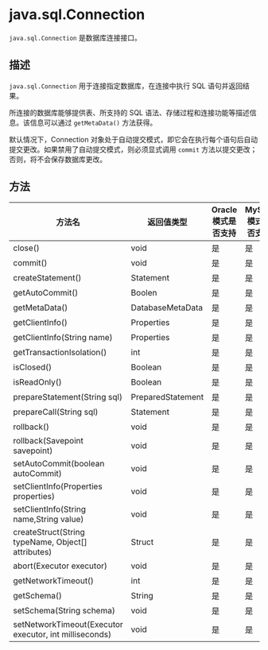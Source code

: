 # java.sql.Connection 

`java.sql.Connection` 是数据库连接接口。

## 描述 

`java.sql.Connection` 用于连接指定数据库，在连接中执行 SQL 语句并返回结果。

所连接的数据库能够提供表、所支持的 SQL 语法、存储过程和连接功能等描述信息。该信息可以通过 `getMetaData()` 方法获得。

默认情况下，Connection 对象处于自动提交模式，即它会在执行每个语句后自动提交更改。如果禁用了自动提交模式，则必须显式调用 `commit` 方法以提交更改；否则，将不会保存数据库更改。

## 方法 



|    **方法名**   |   **返回值类型**   | **Oracle 模式是否支持** | **MySQL 模式是否支持** |
|---------------|---------------|-------------------|-----------------|
| close()       | void    | 是    | 是    |
| commit()      | void    | 是    | 是    |
| createStatement()   | Statement    | 是      | 是    |
| getAutoCommit()     | Boolen       | 是      | 是    |
| getMetaData()       | DatabaseMetaData  | 是    | 是   |
| getClientInfo()     | Properties        | 是    | 是   |
| getClientInfo(String name)    | Properties    | 是     | 是   |
| getTransactionIsolation()      | int     | 是       | 是      |
| isClosed()      | Boolean      | 是       | 是       |
| isReadOnly()    | Boolean      | 是       | 是       |
| prepareStatement(String sql)   | PreparedStatement | 是    | 是      |
| prepareCall(String sql)        | Statement         | 是    | 是      |
| rollback()      | void    | 是       | 是     |
| rollback(Savepoint savepoint)       | void    | 是   | 是    |
| setAutoCommit(boolean autoCommit)   | void    | 是   | 是    |
| setClientInfo(Properties properties)| void    | 是   | 是    |
| setClientInfo(String name,String value)     | void     | 是     | 是     |
| createStruct(String typeName, Object\[\] attributes)   | Struct    | 是     | 是    |
| abort(Executor executor)    | void     | 是     | 是      |
| getNetworkTimeout()         | int      | 是     | 是      |
| getSchema()                 | String   | 是     | 是      |
| setSchema(String schema)    | void     | 是     | 是      |
| setNetworkTimeout(Executor executor, int milliseconds) | void    | 是      | 是    |



